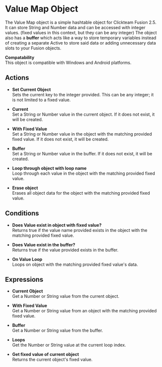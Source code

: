# Value Map Object
The Value Map object is a simple hashtable object for Clickteam Fusion 2.5. It can store String and Number data and can be accessed with integer values. (fixed values in this context, but they can be any integer) The object also has a **buffer** which acts like a way to store temporary variables instead of creating a separate Active to store said data or adding unnecessary data slots to your Fusion objects.

**Compatability**<br>
This object is compatible with Windows and Android platforms.
<br>

## Actions
* **Set Current Object**<br>
Sets the current key to the integer provided. This can be any integer; it is not limited to a fixed value.

* **Current**<br>
Set a String or Number value in the current object. If it does not exist, it will be created.

* **With Fixed Value**<br>
Set a String or Number value in the object with the matching provided fixed value. If it does not exist, it will be created.

* **Buffer**<br>
Set a String or Number value in the buffer. If it does not exist, it will be created.

* **Loop through object with loop name**<br>
Loop through each value in the object with the matching provided fixed value.

* **Erase object**<br>
Erases all object data for the object with the matching provided fixed value.

## Conditions
* **Does Value exist in object with fixed value?**<br>
Returns true if the value name provided exists in the object with the matching provided fixed value.

* **Does Value exist in the buffer?**<br>
Returns true if the value provided exists in the buffer.

* **On Value Loop**<br>
Loops on object with the matching provided fixed value's data.

## Expressions
* **Current Object**<br>
Get a Number or String value from the current object.

* **With Fixed Value**<br>
Get a Number or String value from an object with the matching provided fixed value.

* **Buffer**<br>
Get a Number or String value from the buffer.

* **Loops**<br>
Get the Number or String value at the current loop index.

* **Get fixed value of current object**<br>
Returns the current object's fixed value.
